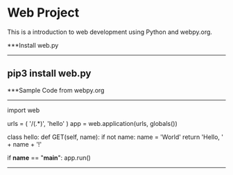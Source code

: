 # Web Project

This is a introduction to web development using Python and webpy.org.


***Install web.py

---
pip3 install web.py
---

***Sample Code from webpy.org

---
import web

urls = (
    '/(.*)', 'hello'
)
app = web.application(urls, globals())

class hello:
    def GET(self, name):
        if not name:
            name = 'World'
        return 'Hello, ' + name + '!'

if __name__ == "__main__":
    app.run()
 
 ---
